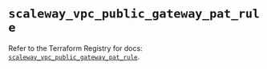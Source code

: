 # `scaleway_vpc_public_gateway_pat_rule`

Refer to the Terraform Registry for docs: [`scaleway_vpc_public_gateway_pat_rule`](https://registry.terraform.io/providers/scaleway/scaleway/2.59.0/docs/resources/vpc_public_gateway_pat_rule).
